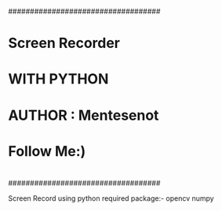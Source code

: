###################################
#                                 #
#       Screen Recorder           #
#             WITH PYTHON         #
#        AUTHOR : Mentesenot      #
#             Follow Me:)         #
#                                 #
###################################

Screen Record using python
required package:-
opencv
numpy
